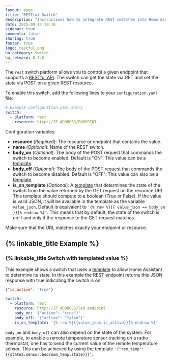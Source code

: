 ```yaml
---
layout: page
title: "RESTful Switch"
description: "Instructions how to integrate REST switches into Home Assistant."
date: 2015-09-14 19:10
sidebar: true
comments: false
sharing: true
footer: true
logo: restful.png
ha_category: Switch
ha_release: 0.7.6
---
```



The `rest` switch platform allows you to control a given endpoint that supports a [RESTful API](https://en.wikipedia.org/wiki/Representational_state_transfer). The switch can get the state via GET and set the state via POST on a given REST resource.

To enable this switch, add the following lines to your `configuration.yaml` file:

```yaml
# Example configuration.yaml entry
switch:
  - platform: rest
    resource: http://IP_ADDRESS/ENDPOINT
```

Configuration variables:

- **resource** (*Required*): The resource or endpoint that contains the value.
- **name** (*Optional*): Name of the REST switch.
- **body_on** (*Optional*): The body of the POST request that commands the switch to become enabled. Default is "ON". This value can be a [template](/topics/templating/).
- **body_off** (*Optional*): The body of the POST request that commands the switch to become disabled. Default is "OFF". This value can also be a [template](/topics/templating/).
- **is_on_template** (*Optional*): A [template](/docs/configuration/templating/#processing-incoming-data) that determines the state of the switch from the value returned by the GET request on the resource URL. This template should compute to a boolean (True or False). If the value is valid JSON, it will be available in the template as the variable `value_json`. Default is equivalent to `'{% raw %}{{ value_json == body_on }}{% endraw %}'`. This means that by default, the state of the switch is on if and only if the response to the GET request matches .

<p class='note warning'>
Make sure that the URL matches exactly your endpoint or resource.
</p>

## {% linkable_title Example %}

### {% linkable_title Switch with templated value %}

This example shows a switch that uses a [template](/topics/templating/) to allow Home Assistant to determine its state. In this example the REST endpoint returns this JSON response with true indicating the switch is on.

```json
{"is_active": "true"}
```


```yaml
switch:
  - platform: rest
    resource: http://IP_ADDRESS/led_endpoint
    body_on: '{"active": "true"}'
    body_off: '{"active": "false"}'
    is_on_template: '{% raw %}{{value_json.is_active}}{% endraw %}'
```

`body_on` and `body_off` can also depend on the state of the system. For example, to enable a remote temperature sensor tracking on a radio thermostat, one has to send the current value of the remote temperature sensor. This can be achieved by using the template `'{"rem_temp":{{states.sensor.bedroom_temp.state}}}'`.

